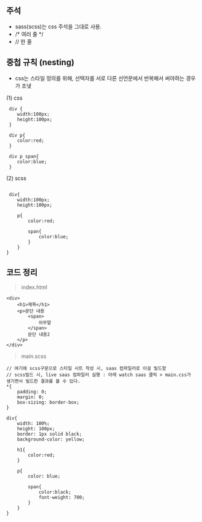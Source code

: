 ## 주석
- sass(scss)는 css 주석을 그대로 사용.
- /* 여러 줄 */
- // 한 줄

## 중첩 규칙 (nesting)
 - css는 스타일 정의를 위해, 선택자를 서로 다른 선언문에서 반복해서 써야하는 경우가 조냊
 
 (1) css

```
 div {
    width:100px;
    height:100px;
 }

 div p{
    color:red;
 }

 div p span{
    color:blue;
 }

```

 (2) scss

```

 div{
    width:100px;
    height:100px;

    p{
        color:red;

        span{
            color:blue; 
        }
    }
}

```


## 코드 정리

> index.html

    <div>
        <h1>제목</h1>
        <p>문단 내용
            <span>
                아무말
            </span>
            문단 내용2
        </p>
    </div>


> main.scss

    // 여기에 scss구문으로 스타일 시트 작성 시, saas 컴파일러로 이걸 빌드함
    // scss빌드 시, live saas 컴파일러 실행 : 아래 watch saas 클릭 > main.css가 생기면서 빌드한 결과를 볼 수 있다.
    *{
        padding: 0;
        margin: 0;
        box-sizing: border-box;
    }

    div{
        width: 100%;  
        height: 100px;
        border: 1px solid black;
        background-color: yellow;

        h1{
            color:red;
        }
        
        p{
            color: blue;

            span{
                color:black;
                font-weight: 700;
            }
        }
    }